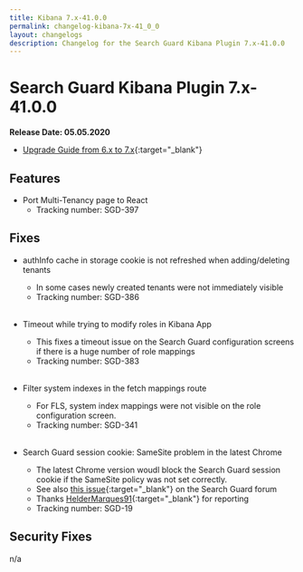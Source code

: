 ```yaml
---
title: Kibana 7.x-41.0.0
permalink: changelog-kibana-7x-41_0_0
layout: changelogs
description: Changelog for the Search Guard Kibana Plugin 7.x-41.0.0
---
```

<!---
Copyright 2020 floragunn GmbH
-->

# Search Guard Kibana Plugin 7.x-41.0.0

**Release Date: 05.05.2020**

* [Upgrade Guide from 6.x to 7.x](../_docs_installation/installation_upgrading_6_7.md){:target="_blank"}

## Features

* Port Multi-Tenancy page to React
  * Tracking number: SGD-397

## Fixes

* authInfo cache in storage cookie is not refreshed when adding/deleting tenants
  * In some cases newly created tenants were not immediately visible
  * Tracking number: SGD-386
<br /><br />

* Timeout while trying to modify roles in Kibana App
  * This fixes a timeout issue on the Search Guard configuration screens if there is a huge number of role mappings
  * Tracking number: SGD-383
<br /><br />

* Filter system indexes in the fetch mappings route
  * For FLS, system index mappings were not visible on the role configuration screen. 
  * Tracking number: SGD-341
<br /><br />

* Search Guard session cookie: SameSite problem in the latest Chrome
  * The latest Chrome version woudl block the Search Guard session cookie if the SameSite policy was not set correctly.
  * See also [this issue](https://forum.search-guard.com/t/searchguard-cookie-samesite/1778){:target="_blank"} on the Search Guard forum
  * Thanks [HelderMarques91](https://forum.search-guard.com/u/HelderMarques91){:target="_blank"} for reporting
  * Tracking number: SGD-19
  
## Security Fixes

n/a
   